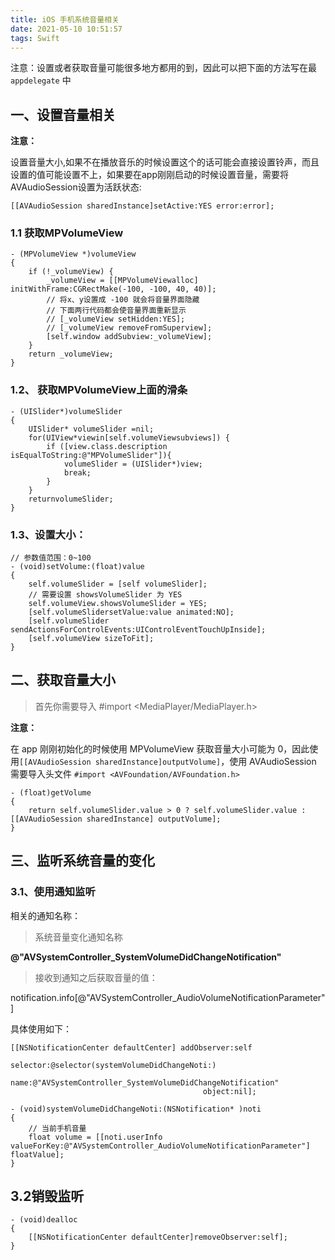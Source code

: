 ```yaml
---
title: iOS 手机系统音量相关
date: 2021-05-10 10:51:57
tags: Swift
---
```


注意：设置或者获取音量可能很多地方都用的到，因此可以把下面的方法写在最 `appdelegate` 中

## 一、设置音量相关

**注意：**

设置音量大小,如果不在播放音乐的时候设置这个的话可能会直接设置铃声，而且设置的值可能设置不上，如果要在app刚刚启动的时候设置音量，需要将AVAudioSession设置为活跃状态:

```
[[AVAudioSession sharedInstance]setActive:YES error:error];
```

### 1.1 获取MPVolumeView

```
- (MPVolumeView *)volumeView
{
    if (!_volumeView) {
        _volumeView = [[MPVolumeViewalloc] initWithFrame:CGRectMake(-100, -100, 40, 40)];
        // 将x、y设置成 -100 就会将音量界面隐藏
        // 下面两行代码都会使音量界面重新显示
        // [_volumeView setHidden:YES];
        // [_volumeView removeFromSuperview];
        [self.window addSubview:_volumeView];
    }
    return _volumeView;
}
```

### 1.2、 获取MPVolumeView上面的滑条

```
- (UISlider*)volumeSlider
{
    UISlider* volumeSlider =nil;
    for(UIView*viewin[self.volumeViewsubviews]) {
        if ([view.class.description isEqualToString:@"MPVolumeSlider"]){
            volumeSlider = (UISlider*)view;
            break;
        }
    }
    returnvolumeSlider;
}
```

### 1.3、设置大小：


```
// 参数值范围：0~100
- (void)setVolume:(float)value
{
    self.volumeSlider = [self volumeSlider];
    // 需要设置 showsVolumeSlider 为 YES
    self.volumeView.showsVolumeSlider = YES;
    [self.volumeSlidersetValue:value animated:NO];
    [self.volumeSlider sendActionsForControlEvents:UIControlEventTouchUpInside];
    [self.volumeView sizeToFit];
}
```

## 二、获取音量大小

> 首先你需要导入 #import <MediaPlayer/MediaPlayer.h>


**注意：**

在 app 刚刚初始化的时候使用 MPVolumeView 获取音量大小可能为 0，因此使用`[[AVAudioSession sharedInstance]outputVolume]`，使用 AVAudioSession 需要导入头文件 `#import <AVFoundation/AVFoundation.h>`

```
- (float)getVolume
{
    return self.volumeSlider.value > 0 ? self.volumeSlider.value : [[AVAudioSession sharedInstance] outputVolume];
}
```

## 三、监听系统音量的变化

### 3.1、使用通知监听

相关的通知名称：

> 系统音量变化通知名称

**@"AVSystemController_SystemVolumeDidChangeNotification"**

> 接收到通知之后获取音量的值：

notification.info[@"AVSystemController_AudioVolumeNotificationParameter"]

具体使用如下：

```
[[NSNotificationCenter defaultCenter] addObserver:self
                                         selector:@selector(systemVolumeDidChangeNoti:)
                                             name:@"AVSystemController_SystemVolumeDidChangeNotification"
                                           object:nil];

- (void)systemVolumeDidChangeNoti:(NSNotification* )noti
{
    // 当前手机音量
    float volume = [[noti.userInfo valueForKey:@"AVSystemController_AudioVolumeNotificationParameter"] floatValue];
}
```

## 3.2销毁监听

```
- (void)dealloc
{
    [[NSNotificationCenter defaultCenter]removeObserver:self];
}
```
